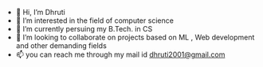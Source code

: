 - 👋 Hi, I’m Dhruti
- 👀 I’m interested in the field of computer science
- 🌱 I’m currently persuing my B.Tech. in CS 
- 💞️ I’m looking to collaborate on projects based on ML , Web development and other demanding fields
- 📫 you can reach me through my mail id dhruti2001@gmail.com

<!---
dhruti0/dhruti0 is a ✨ special ✨ repository because its `README.md` (this file) appears on your GitHub profile.
You can click the Preview link to take a look at your changes.
--->
